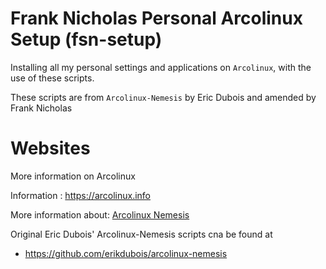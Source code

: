 # Frank Nicholas Personal Arcolinux Setup (fsn-setup)

Installing all my personal settings and applications on `Arcolinux`, with the use of these scripts.

These scripts are from `Arcolinux-Nemesis` by Eric Dubois and amended by Frank Nicholas

# Websites

More information on Arcolinux

Information : https://arcolinux.info

More information about: [Arcolinux Nemesis](https://www.youtube.com/watch?v=Ej-VKHzs1p8&list=PLlloYVGq5pS7JqJE1zGS6W2jNV_oBSJCk&pp=iAQB)

Original Eric Dubois' Arcolinux-Nemesis scripts cna be found at

-   https://github.com/erikdubois/arcolinux-nemesis
